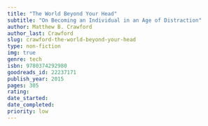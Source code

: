 ```yaml
---
title: "The World Beyond Your Head" 
subtitle: "On Becoming an Individual in an Age of Distraction"
author: Matthew B. Crawford
author_last: Crawford
slug: crawford-the-world-beyond-your-head
type: non-fiction
img: true
genre: tech
isbn: 9780374292980
goodreads_id: 22237171
publish_year: 2015
pages: 305
rating: 
date_started:
date_completed:
priority: low
---
```


